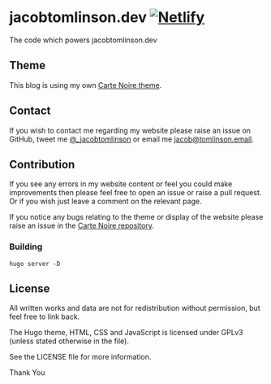 # jacobtomlinson.dev [![Netlify](https://img.shields.io/netlify/523dc931-d960-4932-a028-593bf87be0f0)](https://app.netlify.com/sites/jacobtomlinson/overview)

The code which powers jacobtomlinson.dev

## Theme
This blog is using my own [Carte Noire theme][1].

## Contact
If you wish to contact me regarding my website please raise an issue on GitHub,
tweet me [@_jacobtomlinson](http://www.twitter.com/_jacobtomlinson) or email me
[jacob@tomlinson.email](mailto:jacob@tomlinson.email).

## Contribution
If you see any errors in my website content or feel you could make improvements then please
feel free to open an issue or raise a pull request. Or if you wish just leave a comment
on the relevant page.

If you notice any bugs relating to the theme or display of the website please raise an issue in the
[Carte Noire repository][1].

### Building

```
hugo server -D
```

## License
All written works and data are not for redistribution without permission, but feel free to link back.

The Hugo theme, HTML, CSS and JavaScript is licensed under GPLv3 (unless stated otherwise in the file).

See the LICENSE file for more information.

[1]: https://github.com/jacobtomlinson/carte-noire-hugo

Thank You
